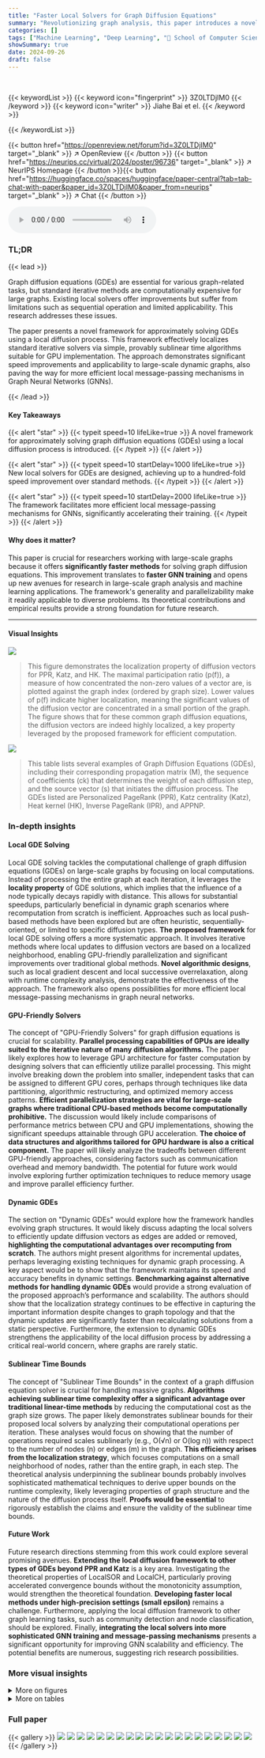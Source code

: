```yaml
---
title: "Faster Local Solvers for Graph Diffusion Equations"
summary: "Revolutionizing graph analysis, this paper introduces a novel framework for efficiently solving graph diffusion equations, achieving up to a hundred-fold speed improvement and enabling faster graph ne..."
categories: []
tags: ["Machine Learning", "Deep Learning", "🏢 School of Computer Science, Fudan University",]
showSummary: true
date: 2024-09-26
draft: false
---
```


<br>

{{< keywordList >}}
{{< keyword icon="fingerprint" >}} 3Z0LTDjIM0 {{< /keyword >}}
{{< keyword icon="writer" >}} Jiahe Bai et el. {{< /keyword >}}
 
{{< /keywordList >}}

{{< button href="https://openreview.net/forum?id=3Z0LTDjIM0" target="_blank" >}}
↗ OpenReview
{{< /button >}}
{{< button href="https://neurips.cc/virtual/2024/poster/96736" target="_blank" >}}
↗ NeurIPS Homepage
{{< /button >}}{{< button href="https://huggingface.co/spaces/huggingface/paper-central?tab=tab-chat-with-paper&paper_id=3Z0LTDjIM0&paper_from=neurips" target="_blank" >}}
↗ Chat
{{< /button >}}



<audio controls>
    <source src="https://ai-paper-reviewer.com/3Z0LTDjIM0/podcast.wav" type="audio/wav">
    Your browser does not support the audio element.
</audio>


### TL;DR


{{< lead >}}

Graph diffusion equations (GDEs) are essential for various graph-related tasks, but standard iterative methods are computationally expensive for large graphs. Existing local solvers offer improvements but suffer from limitations such as sequential operation and limited applicability. This research addresses these issues.

The paper presents a novel framework for approximately solving GDEs using a local diffusion process. This framework effectively localizes standard iterative solvers via simple, provably sublinear time algorithms suitable for GPU implementation. The approach demonstrates significant speed improvements and applicability to large-scale dynamic graphs, also paving the way for more efficient local message-passing mechanisms in Graph Neural Networks (GNNs).

{{< /lead >}}


#### Key Takeaways

{{< alert "star" >}}
{{< typeit speed=10 lifeLike=true >}} A novel framework for approximately solving graph diffusion equations (GDEs) using a local diffusion process is introduced. {{< /typeit >}}
{{< /alert >}}

{{< alert "star" >}}
{{< typeit speed=10 startDelay=1000 lifeLike=true >}} New local solvers for GDEs are designed, achieving up to a hundred-fold speed improvement over standard methods. {{< /typeit >}}
{{< /alert >}}

{{< alert "star" >}}
{{< typeit speed=10 startDelay=2000 lifeLike=true >}} The framework facilitates more efficient local message-passing mechanisms for GNNs, significantly accelerating their training. {{< /typeit >}}
{{< /alert >}}

#### Why does it matter?
This paper is crucial for researchers working with large-scale graphs because it offers **significantly faster methods** for solving graph diffusion equations.  This improvement translates to **faster GNN training** and opens up new avenues for research in large-scale graph analysis and machine learning applications. The framework's generality and parallelizability make it readily applicable to diverse problems.  Its theoretical contributions and empirical results provide a strong foundation for future research.

------
#### Visual Insights



![](https://ai-paper-reviewer.com/3Z0LTDjIM0/figures_1_1.jpg)

> This figure demonstrates the localization property of diffusion vectors for PPR, Katz, and HK.  The maximal participation ratio (p(f)), a measure of how concentrated the non-zero values of a vector are, is plotted against the graph index (ordered by graph size).  Lower values of p(f) indicate higher localization, meaning the significant values of the diffusion vector are concentrated in a small portion of the graph.  The figure shows that for these common graph diffusion equations, the diffusion vectors are indeed highly localized, a key property leveraged by the proposed framework for efficient computation.





![](https://ai-paper-reviewer.com/3Z0LTDjIM0/tables_1_1.jpg)

> This table lists several examples of Graph Diffusion Equations (GDEs), including their corresponding propagation matrix (M), the sequence of coefficients (ck) that determines the weight of each diffusion step, and the source vector (s) that initiates the diffusion process.  The GDEs listed are Personalized PageRank (PPR), Katz centrality (Katz), Heat kernel (HK), Inverse PageRank (IPR), and APPNP.





### In-depth insights


#### Local GDE Solving
Local GDE solving tackles the computational challenge of graph diffusion equations (GDEs) on large-scale graphs by focusing on local computations.  Instead of processing the entire graph at each iteration, it leverages the **locality property** of GDE solutions, which implies that the influence of a node typically decays rapidly with distance.  This allows for substantial speedups, particularly beneficial in dynamic graph scenarios where recomputation from scratch is inefficient.  Approaches such as local push-based methods have been explored but are often heuristic, sequentially-oriented, or limited to specific diffusion types.  **The proposed framework** for local GDE solving offers a more systematic approach. It involves iterative methods where local updates to diffusion vectors are based on a localized neighborhood, enabling GPU-friendly parallelization and significant improvements over traditional global methods.  **Novel algorithmic designs**, such as local gradient descent and local successive overrelaxation, along with runtime complexity analysis, demonstrate the effectiveness of the approach.  The framework also opens possibilities for more efficient local message-passing mechanisms in graph neural networks.

#### GPU-Friendly Solvers
The concept of "GPU-Friendly Solvers" for graph diffusion equations is crucial for scalability.  **Parallel processing capabilities of GPUs are ideally suited to the iterative nature of many diffusion algorithms.**  The paper likely explores how to leverage GPU architecture for faster computation by designing solvers that can efficiently utilize parallel processing. This might involve breaking down the problem into smaller, independent tasks that can be assigned to different GPU cores, perhaps through techniques like data partitioning, algorithmic restructuring, and optimized memory access patterns. **Efficient parallelization strategies are vital for large-scale graphs where traditional CPU-based methods become computationally prohibitive.** The discussion would likely include comparisons of performance metrics between CPU and GPU implementations, showing the significant speedups attainable through GPU acceleration.  **The choice of data structures and algorithms tailored for GPU hardware is also a critical component.**  The paper will likely analyze the tradeoffs between different GPU-friendly approaches, considering factors such as communication overhead and memory bandwidth.  The potential for future work would involve exploring further optimization techniques to reduce memory usage and improve parallel efficiency further.

#### Dynamic GDEs
The section on "Dynamic GDEs" would explore how the framework handles evolving graph structures.  It would likely discuss adapting the local solvers to efficiently update diffusion vectors as edges are added or removed, **highlighting the computational advantages over recomputing from scratch**. The authors might present algorithms for incremental updates, perhaps leveraging existing techniques for dynamic graph processing. A key aspect would be to show that the framework maintains its speed and accuracy benefits in dynamic settings. **Benchmarking against alternative methods for handling dynamic GDEs** would provide a strong evaluation of the proposed approach’s performance and scalability.  The authors should show that the localization strategy continues to be effective in capturing the important information despite changes to graph topology and that the dynamic updates are significantly faster than recalculating solutions from a static perspective.  Furthermore, the extension to dynamic GDEs strengthens the applicability of the local diffusion process by addressing a critical real-world concern, where graphs are rarely static.

#### Sublinear Time Bounds
The concept of "Sublinear Time Bounds" in the context of a graph diffusion equation solver is crucial for handling massive graphs.  **Algorithms achieving sublinear time complexity offer a significant advantage over traditional linear-time methods** by reducing the computational cost as the graph size grows.  The paper likely demonstrates sublinear bounds for their proposed local solvers by analyzing their computational operations per iteration. These analyses would focus on showing that the number of operations required scales sublinearly (e.g., O(√n) or O(log n)) with respect to the number of nodes (n) or edges (m) in the graph.  **This efficiency arises from the localization strategy**, which focuses computations on a small neighborhood of nodes, rather than the entire graph, in each step. The theoretical analysis underpinning the sublinear bounds probably involves sophisticated mathematical techniques to derive upper bounds on the runtime complexity, likely leveraging properties of graph structure and the nature of the diffusion process itself.  **Proofs would be essential** to rigorously establish the claims and ensure the validity of the sublinear time bounds.

#### Future Work
Future research directions stemming from this work could explore several promising avenues. **Extending the local diffusion framework to other types of GDEs beyond PPR and Katz** is a key area.  Investigating the theoretical properties of LocalSOR and LocalCH, particularly proving accelerated convergence bounds without the monotonicity assumption, would strengthen the theoretical foundation.  **Developing faster local methods under high-precision settings (small epsilon)** remains a challenge.  Furthermore, applying the local diffusion framework to other graph learning tasks, such as community detection and node classification, should be explored.  Finally, **integrating the local solvers into more sophisticated GNN training and message-passing mechanisms** presents a significant opportunity for improving GNN scalability and efficiency.  The potential benefits are numerous, suggesting rich research possibilities. 


### More visual insights

<details>
<summary>More on figures
</summary>


![](https://ai-paper-reviewer.com/3Z0LTDjIM0/figures_4_1.jpg)

> This figure compares the local diffusion processes of APPR and LocalSOR on a small graph.  APPR (top row) takes more iterations and operations to achieve a similar level of accuracy compared to LocalSOR (bottom row).  This illustrates the efficiency gains of LocalSOR.


![](https://ai-paper-reviewer.com/3Z0LTDjIM0/figures_4_2.jpg)

> This figure shows the number of operations required for LocalSOR and LocalGS as a function of the relaxation parameter ω for PPR calculations on the wiki-talk dataset. The shaded area represents the standard deviation across multiple runs. The dashed line indicates the average number of operations for LocalGS. The optimal ω value for LocalSOR is approximately 1.19, resulting in a significant reduction in the number of operations compared to LocalGS.


![](https://ai-paper-reviewer.com/3Z0LTDjIM0/figures_7_1.jpg)

> This figure compares the number of operations required by four global methods (GS, SOR, GD, CH) and their corresponding local versions (LocalGS, LocalSOR, LocalGD, LocalCH) for approximating graph diffusion vectors on 18 different graphs. The x-axis represents the graph index, ordered by the performance of LocalGS, which means the first graph is the one where LocalGS performs best, while the last graph is the one where LocalGS performs worst. The y-axis represents the number of operations, shown in logarithmic scale.  The figure demonstrates that all local methods significantly outperform their global counterparts, especially LocalGS and LocalGD which show the best overall performance. LocalSOR and LocalCH, although more efficient in convergence rate,  have smaller improvements.


![](https://ai-paper-reviewer.com/3Z0LTDjIM0/figures_7_2.jpg)

> This figure shows the running time of three different GDE solvers (HK, Katz, and PPR) as a function of the precision parameter (e).  The experiment was run on the wiki-talk dataset using 50 randomly chosen source nodes.  The parameters for each solver (damping factor a for PPR, a for Katz, and temperature τ for HK) are specified in the caption.  The plot visually demonstrates how the running time of each solver changes with varying levels of precision.


![](https://ai-paper-reviewer.com/3Z0LTDjIM0/figures_7_3.jpg)

> This figure compares the number of operations required by four standard iterative solvers (GS, SOR, GD, CH) and their localized counterparts (LocalGS, LocalSOR, LocalGD, LocalCH) for computing graph diffusion vectors on 18 different graphs. The x-axis represents the graph index, and the y-axis represents the number of operations. Each group of four bars represents the operations required for a given graph by the four methods and their local counterparts. The graph index is sorted based on the performance of LocalGS, which shows that LocalGS significantly outperforms GS in terms of the number of operations for most graphs.


![](https://ai-paper-reviewer.com/3Z0LTDjIM0/figures_8_1.jpg)

> This figure compares the running times of global and local solvers (GD, LocalGD, SOR, LocalSOR, GS, LocalGS) for computing PPR vectors on the wiki-talk dataset.  It shows the running times as a function of epsilon (ε), demonstrating the significant speedup achieved by local methods, especially LocalGD, particularly on a GPU architecture.  The figure highlights that the advantage of local methods over global methods is pronounced, especially when using GPUs and when epsilon is within a certain range.


![](https://ai-paper-reviewer.com/3Z0LTDjIM0/figures_8_2.jpg)

> This figure visualizes the results of using InstantGNN with LocalSOR for propagation, training, and inference tasks on a dynamic graph. It shows that the local solver, LocalSOR, significantly outperforms LocalGS in terms of running time, especially for training. The accuracy achieved by both methods is comparable, indicating that LocalSOR offers an efficient way to improve the speed of training dynamic graph neural networks without sacrificing accuracy.


![](https://ai-paper-reviewer.com/3Z0LTDjIM0/figures_8_3.jpg)

> The figure shows the accumulated number of operations needed by LocalSOR and LocalGS for solving dynamic PPR over 16 snapshots on three different dynamic graphs: ogbn-arxiv, ogbn-products and ogbn-papers100M. It compares the performance of the dynamic variants (LocalSOR(Dynamic) and LocalGS(Dynamic)) against the static variants (LocalSOR(Static) and LocalGS(Static)). It demonstrates that the dynamic variants of the algorithms are significantly more efficient in terms of operations than the static variants, especially as the number of snapshots increases. This highlights one of the key advantages of using local solvers in dynamic settings.


![](https://ai-paper-reviewer.com/3Z0LTDjIM0/figures_25_1.jpg)

> This figure compares the number of operations required by the APPR algorithm using FIFO queue and Gauss-Southwell algorithm using Priority queue. The results are shown for various datasets and parameters (α and ε). The x-axis represents the source node, and the y-axis represents the ratio of operations between the two methods (log scale).


![](https://ai-paper-reviewer.com/3Z0LTDjIM0/figures_28_1.jpg)

> This figure compares the running times of global and local solvers (GD, LocalGD, SOR, LocalSOR, GS, LocalGS) as a function of epsilon (e) on the wiki-talk dataset.  It showcases the performance gains achieved by using GPU implementations of the local solvers (LocalGD and LocalGD(GPU)) compared to their CPU-based counterparts and other global methods. The figure demonstrates that LocalGD(GPU) is generally the fastest, highlighting the advantages of using local methods and GPU acceleration.


![](https://ai-paper-reviewer.com/3Z0LTDjIM0/figures_29_1.jpg)

> This figure compares the number of operations required by four standard iterative solvers (GS, SOR, GD, CH) and their localized versions (LocalGS, LocalSOR, LocalGD, LocalCH) for approximating graph diffusion vectors on 18 different graphs. The x-axis represents the graph index, ordered based on the performance of LocalGS, and the y-axis represents the number of operations (in log scale). The figure demonstrates that localized solvers significantly reduce the number of operations required, especially for larger graphs.


![](https://ai-paper-reviewer.com/3Z0LTDjIM0/figures_30_1.jpg)

> This figure compares the number of operations required by four standard iterative solvers (SOR, GS, GD, CH) and their localized versions (LocalSOR, LocalGS, LocalGD, LocalCH) for approximating graph diffusion vectors on 18 different graphs.  The x-axis represents the graph index, sorted by the performance of the LocalGS method. The y-axis shows the number of operations on a logarithmic scale.  The figure demonstrates that the localized methods consistently require far fewer operations than their global counterparts, highlighting the efficiency gains achieved through localization.


![](https://ai-paper-reviewer.com/3Z0LTDjIM0/figures_30_2.jpg)

> This figure compares the number of operations needed by four standard iterative methods (GS, SOR, GD, CH) and their localized versions (LocalGS, LocalSOR, LocalGD, LocalCH) for approximating graph diffusion vectors on 18 different graphs.  The x-axis represents the graphs, ordered by the performance of the LocalGS method. The y-axis shows the number of operations. The figure visually demonstrates the significant speedup achieved by the localized methods compared to their global counterparts, highlighting the efficiency gains from the proposed local diffusion process framework.


![](https://ai-paper-reviewer.com/3Z0LTDjIM0/figures_30_3.jpg)

> This figure compares the number of operations required for four standard iterative solvers (SOR, GS, GD, CH) and their localized counterparts (LocalSOR, LocalGS, LocalGD, LocalCH) across 18 different graphs. The x-axis represents the graph index, sorted based on the performance of LocalGS, indicating the relative efficiency of each method across various graph structures.  The y-axis represents the total number of operations, which measures the computational cost of each algorithm.  The figure visually demonstrates that the localized methods consistently require significantly fewer operations than their standard counterparts, highlighting the efficiency gains achieved through the proposed localization framework.


![](https://ai-paper-reviewer.com/3Z0LTDjIM0/figures_31_1.jpg)

> This figure shows the accumulated number of operations for LocalSOR (Dynamic), LocalGS (Dynamic), LocalSOR (Static), and LocalGS (Static) on three dynamic graphs: ogbn-arxiv, ogbn-products, and ogbn-papers100M.  The x-axis represents the snapshot number, and the y-axis represents the accumulated number of operations. The plot shows that the dynamic versions of both LocalSOR and LocalGS have a significantly smaller number of operations compared to the static versions, demonstrating the efficiency of dynamic GDE calculations. The difference in performance between LocalSOR and LocalGS is also noticeable across different graphs.


![](https://ai-paper-reviewer.com/3Z0LTDjIM0/figures_31_2.jpg)

> This figure compares the performance of InstantGNN models using LocalSOR and LocalGS for dynamic PPR approximation and training.  It shows the running time for propagation, training, and inference over 16 snapshots, along with the accuracy achieved.  LocalSOR demonstrates significant speed improvements for all three tasks, while maintaining comparable accuracy to LocalGS.


![](https://ai-paper-reviewer.com/3Z0LTDjIM0/figures_31_3.jpg)

> This figure compares the running times of standard and local solvers for computing Personalized PageRank (PPR), Katz centrality, and Heat Kernel (HK) diffusion vectors on the wiki-talk graph dataset as the precision parameter (ε) varies.  It demonstrates how the performance of local solvers changes with respect to the precision needed and shows that local solvers can significantly speed up the computation under certain conditions.


</details>




<details>
<summary>More on tables
</summary>


![](https://ai-paper-reviewer.com/3Z0LTDjIM0/tables_2_1.jpg)
> This table lists four example graph diffusion equations (GDEs): Personalized PageRank (PPR), Katz centrality, Heat kernel (HK), and Inverse PageRank (IPR). For each GDE, the table provides the corresponding propagation matrix (M), the sequence of coefficients (ck), and the source vector (s) used in the general GDE equation f = Σk=0∞ ckMk s.

![](https://ai-paper-reviewer.com/3Z0LTDjIM0/tables_16_1.jpg)
> This table presents the speedup ratios achieved by using local solvers (LocalSOR, LocalGS, LocalGD, LocalCH) compared to their global counterparts (SOR, GS, GD, CH) for computing PPR vectors. The speedup ratio is calculated as the ratio of the number of operations required by the global solver to the number of operations required by the corresponding local solver.  The table shows that local solvers significantly outperform global solvers in terms of computational efficiency for various datasets.

![](https://ai-paper-reviewer.com/3Z0LTDjIM0/tables_26_1.jpg)
> This table presents the speedup ratios achieved by using local solvers (LocalSOR, LocalGS, LocalGD, and LocalCH) compared to their global counterparts (SOR, GS, GD, and CH) for computing Personalized PageRank (PPR) vectors. The speedup ratio is calculated as the number of operations of the global algorithm divided by the number of operations of the corresponding local algorithm.  Higher values indicate greater speedup from the local algorithms. The table includes results for several datasets (Citeseer, ogbn-arxiv, ogbn-products, wiki-talk, and ogbn-papers100M), showcasing the performance improvements across different graph sizes.

![](https://ai-paper-reviewer.com/3Z0LTDjIM0/tables_26_2.jpg)
> This table presents the speedup ratios achieved by using local solvers compared to their global counterparts for computing PPR vectors on various graph datasets. The speedup ratio is calculated as the number of operations of the standard algorithm divided by the number of operations of the corresponding local solver.  Higher speedup ratios indicate greater efficiency gains from using the local solvers.

![](https://ai-paper-reviewer.com/3Z0LTDjIM0/tables_27_1.jpg)
> This table presents the statistics of the 18 graph datasets used in the experiments.  For each dataset, it provides the number of nodes (n), the number of edges (m), and the sum of nodes and edges (n + m). The datasets are ordered by the value of n + m, ranging from smaller to larger graphs.

![](https://ai-paper-reviewer.com/3Z0LTDjIM0/tables_27_2.jpg)
> This table presents the hyperparameters used in the InstantGNN model training experiments.  It shows the values for beta (β), alpha (α), epsilon (ε), learning rate (lr), batch size, dropout rate, hidden layer size, and number of layers used for the ogbn-arxiv and ogbn-products datasets.

![](https://ai-paper-reviewer.com/3Z0LTDjIM0/tables_28_1.jpg)
> This table presents the unnormalized participation ratios for Personalized PageRank (PPR) with a damping factor α of 0.1, calculated for 18 different graphs.  For each graph, the table shows the number of vertices, the average degree, and the minimum, mean, median, and maximum participation ratios.  The participation ratio is a measure of the localization of the PPR vector, indicating how concentrated the vector's values are across the nodes of the graph.

![](https://ai-paper-reviewer.com/3Z0LTDjIM0/tables_28_2.jpg)
> This table presents the unnormalized participation ratios for the Personalized PageRank (PPR) algorithm with a damping factor α of 0.1.  For each of the 18 graphs listed, the table shows the average degree, minimum, mean, median, and maximum participation ratios. The participation ratio is a measure of the localization of the PPR vector, indicating how concentrated the vector's values are across the nodes of the graph.  Lower participation ratios generally imply greater localization of the PPR vector.

![](https://ai-paper-reviewer.com/3Z0LTDjIM0/tables_29_1.jpg)
> This table presents the unnormalized participation ratios for the Heat Kernel (HK) diffusion equation with a temperature parameter τ set to 10.  It shows the minimum, mean, median, and maximum participation ratios for each of the listed graphs, along with the average degree and the number of vertices in each graph. The participation ratio is a measure of the localization of the diffusion vector, indicating how concentrated the diffusion values are across the nodes of the graph. Lower participation ratios suggest higher localization.

</details>




### Full paper

{{< gallery >}}
<img src="https://ai-paper-reviewer.com/3Z0LTDjIM0/1.png" class="grid-w50 md:grid-w33 xl:grid-w25" />
<img src="https://ai-paper-reviewer.com/3Z0LTDjIM0/2.png" class="grid-w50 md:grid-w33 xl:grid-w25" />
<img src="https://ai-paper-reviewer.com/3Z0LTDjIM0/3.png" class="grid-w50 md:grid-w33 xl:grid-w25" />
<img src="https://ai-paper-reviewer.com/3Z0LTDjIM0/4.png" class="grid-w50 md:grid-w33 xl:grid-w25" />
<img src="https://ai-paper-reviewer.com/3Z0LTDjIM0/5.png" class="grid-w50 md:grid-w33 xl:grid-w25" />
<img src="https://ai-paper-reviewer.com/3Z0LTDjIM0/6.png" class="grid-w50 md:grid-w33 xl:grid-w25" />
<img src="https://ai-paper-reviewer.com/3Z0LTDjIM0/7.png" class="grid-w50 md:grid-w33 xl:grid-w25" />
<img src="https://ai-paper-reviewer.com/3Z0LTDjIM0/8.png" class="grid-w50 md:grid-w33 xl:grid-w25" />
<img src="https://ai-paper-reviewer.com/3Z0LTDjIM0/9.png" class="grid-w50 md:grid-w33 xl:grid-w25" />
<img src="https://ai-paper-reviewer.com/3Z0LTDjIM0/10.png" class="grid-w50 md:grid-w33 xl:grid-w25" />
<img src="https://ai-paper-reviewer.com/3Z0LTDjIM0/11.png" class="grid-w50 md:grid-w33 xl:grid-w25" />
<img src="https://ai-paper-reviewer.com/3Z0LTDjIM0/12.png" class="grid-w50 md:grid-w33 xl:grid-w25" />
<img src="https://ai-paper-reviewer.com/3Z0LTDjIM0/13.png" class="grid-w50 md:grid-w33 xl:grid-w25" />
<img src="https://ai-paper-reviewer.com/3Z0LTDjIM0/14.png" class="grid-w50 md:grid-w33 xl:grid-w25" />
<img src="https://ai-paper-reviewer.com/3Z0LTDjIM0/15.png" class="grid-w50 md:grid-w33 xl:grid-w25" />
<img src="https://ai-paper-reviewer.com/3Z0LTDjIM0/16.png" class="grid-w50 md:grid-w33 xl:grid-w25" />
<img src="https://ai-paper-reviewer.com/3Z0LTDjIM0/17.png" class="grid-w50 md:grid-w33 xl:grid-w25" />
<img src="https://ai-paper-reviewer.com/3Z0LTDjIM0/18.png" class="grid-w50 md:grid-w33 xl:grid-w25" />
<img src="https://ai-paper-reviewer.com/3Z0LTDjIM0/19.png" class="grid-w50 md:grid-w33 xl:grid-w25" />
<img src="https://ai-paper-reviewer.com/3Z0LTDjIM0/20.png" class="grid-w50 md:grid-w33 xl:grid-w25" />
{{< /gallery >}}